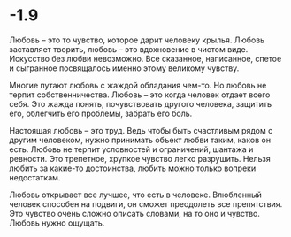 # -1.9
Любовь – это то чувство, которое дарит человеку крылья. Любовь заставляет творить, любовь – это вдохновение в чистом виде. Искусство без любви невозможно. Все сказанное, написанное, спетое и сыгранное посвящалось именно этому великому чувству.

Многие путают любовь с жаждой обладания чем-то. Но любовь не терпит собственничества. Любовь – это когда человек отдает всего себя. Это жажда понять, почувствовать другого человека, защитить его, облегчить его проблемы, забрать его боль.

Настоящая любовь – это труд. Ведь чтобы быть счастливым рядом с другим человеком, нужно принимать объект любви таким, каков он есть. Любовь не терпит условностей и ограничений, шантажа и ревности. Это трепетное, хрупкое чувство легко разрушить. Нельзя любить за какие-то достоинства, любить можно только вопреки недостаткам.

Любовь открывает все лучшее, что есть в человеке. Влюбленный человек способен на подвиги, он сможет преодолеть все препятствия. Это чувство очень сложно описать словами, на то оно и чувство. Любовь нужно ощущать.



